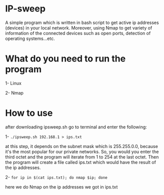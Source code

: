 # IP-sweep
A simple program which is written in bash script to get active ip addresses (devices) in your local network. Moreover, using Nmap to get variety of information
of the connected devices such as open ports, detection of operating systems...etc.

# What do you need to run the program
1- Linux

2- Nmap

# How to use 

after downloading ipsweep.sh go to terminal and enter the following:

1- ``` ./ipsweep.sh 192.168.1 > ips.txt ```


  at this step, it depends on the subnet mask which is 255.255.0.0, because it's the most popular for our private networks. 
  So, you would you enter the third octet and the program will iterate from 1 to 254 at the last octet.
  Then the program will create a file called ips.txt which would have the result of the ip addresses. 

2-  ``` for ip in $(cat ips.txt); do nmap $ip; done ```

  here we do Nmap on the ip addresses we got in ips.txt


